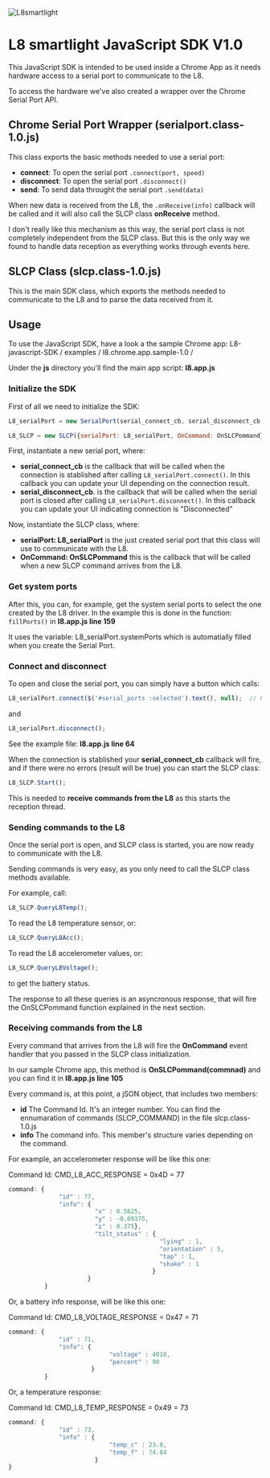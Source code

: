 ![L8smartlight](http://corcheaymedia.com/l8/wp-content/plugins/wp-l8-styles/images/logo.png)
# L8 smartlight JavaScript SDK V1.0

This JavaScript SDK is intended to be used inside a Chrome App as it needs hardware access to a serial port to communicate to the L8.

To access the hardware we've also created a wrapper over the Chrome Serial Port API.


## Chrome Serial Port Wrapper (serialport.class-1.0.js)

This class exports the basic methods needed to use a serial port:

- **connect**: To open the serial port `.connect(port, speed)`
- **disconnect**: To open the serial port `.disconnect()`
- **send**: To send data throught the serial port `.send(data)`

When new data is received from the L8, the `.onReceive(info)` callback will be called and it will also call the SLCP class **onReceive** method.

I don't really like this mechanism as this way, the serial port class is not completely independent from the SLCP class. But this is the only way we found to handle data reception as everything works through events here.

## SLCP Class (slcp.class-1.0.js)

This is the main SDK class, which exports the methods needed to communicate to the L8 and to parse the data received from it.


## Usage

To use the JavaScript SDK, have a look a the sample Chrome app:
L8-javascript-SDK / examples / l8.chrome.app.sample-1.0 /

Under the **js** directory you'll find the main app script: **l8.app.js**

### Initialize the SDK

First of all we need to initialize the SDK:

```javascript
L8_serialPort = new SerialPort(serial_connect_cb, serial_disconnect_cb, null, null);

L8_SLCP = new SLCP({serialPort: L8_serialPort, OnCommand: OnSLCPommand});
```

First, instantiate a new serial port, where:
- **serial_connect_cb** is the callback that will be called when the connection is stablished after calling `L8_serialPort.connect()`. In this callback you can update your UI depending on the connection result.
- **serial_disconnect_cb**. is the callback that will be called when the serial port is closed after calling `L8_serialPort.disconnect()`. In this callback you can update your UI indicating connection is "Disconnected"


Now, instantiate the SLCP class, where:
- **serialPort: L8_serialPort** is the just created serial port that this class will use to communicate with the L8.
- **OnCommand: OnSLCPommand** this is the callback that will be called when a new SLCP command arrives from the L8.


### Get system ports

After this, you can, for example, get the system serial ports to select the one created by the L8 driver.
In the example this is done in the function:
`fillPorts()` in **l8.app.js line 159**


It uses the variable: L8_serialPort.systemPorts which is automatially filled when you create the Serial Port.


### Connect and disconnect

To open and close the serial port, you can simply have a button which calls:
```javascript
L8_serialPort.connect($('#serial_ports :selected').text(), null);  // Port, bitrate
```

and

```javascript
L8_serialPort.disconnect();
```

See the example file: **l8.app.js line 64**


When the connection is stablished your **serial_connect_cb** callback will fire, and if there were no errors (result will be true) you can start the SLCP class:

```javascript
L8_SLCP.Start();
```

This is needed to **receive commands from the L8** as this starts the reception thread.



### Sending commands to the L8

Once the serial port is open, and SLCP class is started, you are now ready to communicate with the L8.

Sending commands is very easy, as you only need to call the SLCP class methods available.

For example, call:

```javascript
L8_SLCP.QueryL8Temp();
```
To read the L8 temperature sensor, or:

```javascript
L8_SLCP.QueryL8Acc();
```
To read the L8 accelerometer values, or:

```javascript
L8_SLCP.QueryL8Voltage();
```
to get the battery status.


The response to all these queries is an asyncronous response, that will fire the OnSLCPommand function explained in the next section.



### Receiving commands from the L8

Every command that arrives from the L8 will fire the **OnCommand** event handler that you passed in the SLCP class initialization.

In our sample Chrome app, this method is **OnSLCPommand(commnad)** and you can find it in **l8.app.js line 105**

Every command is, at this point, a jSON object, that includes two members:
- **id** The Command Id. It's an integer number. You can find the ennumaration of commands (SLCP_COMMAND) in the file  slcp.class-1.0.js
- **info** The command info. This member's structure varies depending on the command.

For example, an accelerometer response will be like this one:

Command Id: CMD_L8_ACC_RESPONSE = 0x4D = 77

```javascript
command: {
              "id" : 77,
              "info": {
                        "x" : 0.5625,
                        "y" : -0.09375,
                        "z" : 0.375},
                        "tilt_status" : {
                                          "lying" : 1,
                                          "orientation" : 5,
                                          "tap" : 1,
                                          "shake" : 1 
                                        }
                      }
          }
```

Or, a battery info response, will be like this one:

Command Id: CMD_L8_VOLTAGE_RESPONSE = 0x47 = 71

```javascript
command: {
              "id" : 71,
              "info": {
                            "voltage" : 4018,
                            "percent" : 90
                       }
          }
```

Or, a temperature response:

Command Id: CMD_L8_TEMP_RESPONSE = 0x49 = 73

```javascript
command: {
              "id" : 73,
              "info" : {
                            "temp_c" : 23.8,
                            "temp_f" : 74.84
                        }
}
```






